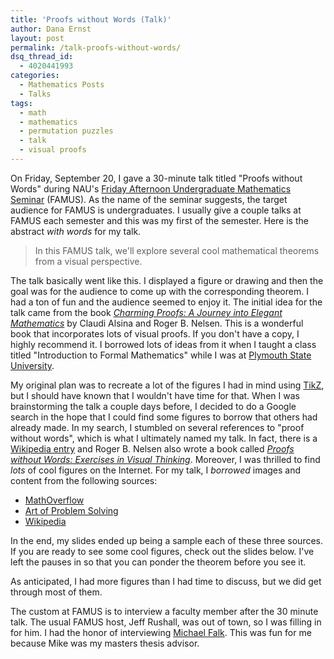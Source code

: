 ```yaml
---
title: 'Proofs without Words (Talk)'
author: Dana Ernst
layout: post
permalink: /talk-proofs-without-words/
dsq_thread_id:
  - 4020441993
categories:
  - Mathematics Posts
  - Talks
tags:
  - math
  - mathematics
  - permutation puzzles
  - talk
  - visual proofs
---
```

On Friday, September 20, I gave a 30-minute talk titled "Proofs without Words" during NAU's [Friday Afternoon Undergraduate Mathematics Seminar][1] (FAMUS). As the name of the seminar suggests, the target audience for FAMUS is undergraduates. I usually give a couple talks at FAMUS each semester and this was my first of the semester. Here is the abstract *with words* for my talk.

> In this FAMUS talk, we'll explore several cool mathematical theorems from a visual perspective.

The talk basically went like this. I displayed a figure or drawing and then the goal was for the audience to come up with the corresponding theorem. I had a ton of fun and the audience seemed to enjoy it. The initial idea for the talk came from the book [*Charming Proofs: A Journey into Elegant Mathematics*][2] by Claudi Alsina and Roger B. Nelsen. This is a wonderful book that incorporates lots of visual proofs. If you don't have a copy, I highly recommend it. I borrowed lots of ideas from it when I taught a class titled "Introduction to Formal Mathematics" while I was at [Plymouth State University][3].

My original plan was to recreate a lot of the figures I had in mind using [TikZ][4], but I should have known that I wouldn't have time for that. When I was brainstorming the talk a couple days before, I decided to do a Google search in the hope that I could find some figures to borrow that others had already made. In my search, I stumbled on several references to "proof without words", which is what I ultimately named my talk. In fact, there is a [Wikipedia entry][5] and Roger B. Nelsen also wrote a book called [*Proofs without Words: Exercises in Visual Thinking*][6]. Moreover, I was thrilled to find *lots* of cool figures on the Internet. For my talk, I *borrowed* images and content from the following sources:

  * [MathOverflow][7]
  * [Art of Problem Solving][8]
  * [Wikipedia][5]

In the end, my slides ended up being a sample each of these three sources. If you are ready to see some cool figures, check out the slides below. I've left the pauses in so that you can ponder the theorem before you see it.

<div>
</div>

As anticipated, I had more figures than I had time to discuss, but we did get through most of them.

The custom at FAMUS is to interview a faculty member after the 30 minute talk. The usual FAMUS host, Jeff Rushall, was out of town, so I was filling in for him. I had the honor of interviewing [Michael Falk][9]. This was fun for me because Mike was my masters thesis advisor.

 [1]: http://oak.ucc.nau.edu/jws8/FAMUSflyer.pdf
 [2]: http://www.maa.org/publications/books/charming-proofs-a-journey-into-elegant-mathematics
 [3]: http://plymouth.edu
 [4]: http://en.wikipedia.org/wiki/PGF/TikZ
 [5]: http://en.wikipedia.org/wiki/Proof_without_words
 [6]: http://www.maa.org/publications/maa-reviews/proofs-without-words-exercises-in-visual-thinking
 [7]: http://mathoverflow.net/questions/8846/proofs-without-words
 [8]: http://www.artofproblemsolving.com/Wiki/index.php/Proofs_without_words
 [9]: http://www.cefns.nau.edu/~falk/
